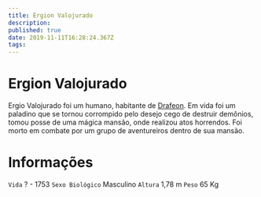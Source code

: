 ```yaml
---
title: Ergion Valojurado
description: 
published: true
date: 2019-11-11T16:28:24.367Z
tags: 
---
```


<!-- SUBTITLE: Visão geral sobre Ergion Valojurado -->

# Ergion Valojurado
Ergio Valojurado foi um humano, habitante de [Drafeon](http://localhost/lugares/plano-material/drafeon#drafeon). Em vida foi um paladino que se tornou corrompido pelo desejo cego de destruir demônios, tomou posse de uma mágica mansão, onde realizou atos horrendos. Foi morto em combate por um grupo de aventureiros dentro de sua mansão.

# Informações
`Vida` ? - 1753
`Sexo Biológico` Masculino
`Altura` 1,78 m
`Peso` 65 Kg

